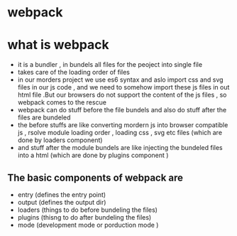 # webpack 

# what is webpack 
- it is a bundler , in bundels all files for the peoject into single file 
- takes care of the loading order of files 
- in our morders project we use es6 syntax and aslo import css and svg files in our js code , and we need to somehow import these js files in out html file .But our browsers do not support the content of the js files , so webpack comes to the rescue  
- webpack can do stuff before the file bundels and also do stuff after the files are bundeled 
- the before stuffs are like converting mordern js into browser compatible js , rsolve module loading order , loading css , svg etc files (which are done by loaders component)
- and stuff after the module bundels are like injecting the bundeled files into a html (which are done by plugins component )
## The basic components of webpack are 
- entry (defines the entry point) 
- output (defines the output dir)
- loaders (things to do before bundeling the files)
- plugins (thisng to do after bundeling the files)
- mode (development mode or porduction mode )


